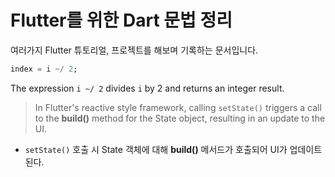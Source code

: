 # Flutter를 위한 Dart 문법 정리

여러가지 Flutter 튜토리얼, 프로젝트를 해보며 기록하는 문서입니다.



```dart
index = i ~/ 2;
```

The expression `i ~/ 2` divides `i` by 2 and returns an integer result.



> In Flutter's reactive style framework, calling `setState()` triggers a call to the **build()** method for the State object, resulting in an update to the UI.

- `setState()`  호출 시 State 객체에 대해 **build()** 메서드가 호출되어 UI가 업데이트 된다.